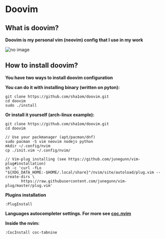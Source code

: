 # Doovim
## What is doovim?
**Doovim is my personal vim (neovim) config that I use in my work**

![no image](https://github.com/sha1om/doovim/blob/main/screenshots/doovim.png?raw=true)

## How to install doovim?
**You have two ways to install doovim configuration**


**You can do it with installing binary (written on pyton):**
```shell
git clone https://github.com/sha1om/doovim.git
cd doovim
sudo ./install
```


**Or install it yourself (arch-linux example):**
```shell
git clone https://github.com/sha1om/doovim.git
cd doovim

// Use your packmanager (apt/pacman/dnf)
sudo pacman -S vim neovim nodejs python
mkdir ~/.config/nvim
cp ./init.vim ~/.config/nvim/

// Vim-plug installing (see https://github.com/junegunn/vim-plug#installation)
sh -c 'curl -fLo "${XDG_DATA_HOME:-$HOME/.local/share}"/nvim/site/autoload/plug.vim --create-dirs \
       https://raw.githubusercontent.com/junegunn/vim-plug/master/plug.vim'

```


**Plugins installation**
```
:PlugInstall
```

**Languages autocompleter settings. For more see [coc.nvim](https://github.com/neoclide/coc.nvim)**

**Inside the nvim:**
```
:CocInstall coc-tabnine
```

